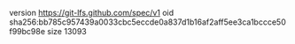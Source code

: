version https://git-lfs.github.com/spec/v1
oid sha256:bb785c957439a0033cbc5eccde0a837d1b16af2aff5ee3ca1bccce50f99bc98e
size 13093
